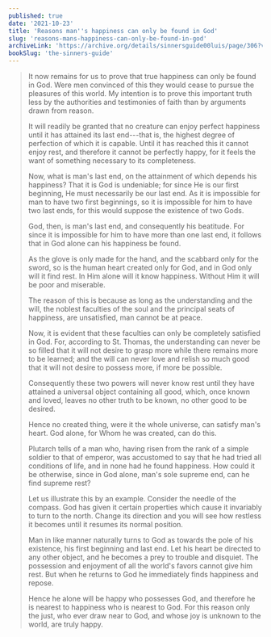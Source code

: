 ```yaml
---
published: true
date: '2021-10-23'
title: 'Reasons man''s happiness can only be found in God'
slug: 'reasons-mans-happiness-can-only-be-found-in-god'
archiveLink: 'https://archive.org/details/sinnersguide00luis/page/306?view=theater'
bookSlug: 'the-sinners-guide'
---
```


> It now remains for us to prove that true happiness can only be found in God. Were men convinced of this they would cease to pursue the pleasures of this world. My intention is to prove this important truth less by the authorities and testimonies of faith than by arguments drawn from reason.
>
> It will readily be granted that no creature can enjoy perfect happiness until it has attained its last end---that is, the highest degree of perfection of which it is capable. Until it has reached this it cannot enjoy rest, and therefore it cannot be perfectly happy, for it feels the want of something necessary to its completeness.
>
> Now, what is man's last end, on the attainment of which depends his happiness? That it is God is undeniable; for since He is our first beginning, He must necessarily be our last end. As it is impossible for man to have two first beginnings, so it is impossible for him to have two last ends, for this would suppose the existence of two Gods.
>
> God, then, is man's last end, and consequently his beatitude. For since it is impossible for him to have more than one last end, it follows that in God alone can his happiness be found.
>
> As the glove is only made for the hand, and the scabbard only for the sword, so is the human heart created only for God, and in God only will it find rest. In Him alone will it know happiness. Without Him it will be poor and miserable.
>
> The reason of this is because as long as the understanding and the will, the noblest faculties of the soul and the principal seats of happiness, are unsatisfied, man cannot be at peace.
>
> Now, it is evident that these faculties can only be completely satisfied in God. For, according to St. Thomas, the understanding can never be so filled that it will not desire to grasp more while there remains more to be learned; and the will can never love and relish so much good that it will not desire to possess more, if more be possible.
>
> Consequently these two powers will never know rest until they have attained a universal object containing all good, which, once known and loved, leaves no other truth to be known, no other good to be desired.
>
> Hence no created thing, were it the whole universe, can satisfy man's heart. God alone, for Whom he was created, can do this.
>
> Plutarch tells of a man who, having risen from the rank of a simple soldier to that of emperor, was accustomed to say that he had tried all conditions of life, and in none had he found happiness. How could it be otherwise, since in God alone, man's sole supreme end, can he find supreme rest?
>
> Let us illustrate this by an example. Consider the needle of the compass. God has given it certain properties which cause it invariably to turn to the north. Change its direction and you will see how restless it becomes until it resumes its normal position.
>
> Man in like manner naturally turns to God as towards the pole of his existence, his first beginning and last end. Let his heart be directed to any other object, and he becomes a prey to trouble and disquiet. The possession and enjoyment of all the world's favors cannot give him rest. But when he returns to God he immediately finds happiness and repose.
>
> Hence he alone will be happy who possesses God, and therefore he is nearest to happiness who is nearest to God. For this reason only the just, who ever draw near to God, and whose joy is unknown to the world, are truly happy.